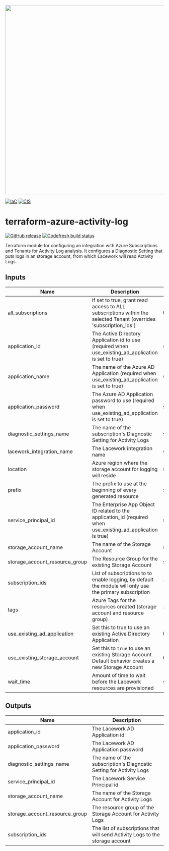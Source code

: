 <a href="https://lacework.com"><img src="https://techally-content.s3-us-west-1.amazonaws.com/public-content/lacework_logo_full.png" width="600"></a>

[![IaC](https://app.soluble.cloud/api/v1/public/badges/e9a5db5c-b0d2-4225-9c3e-dcd43cabaca8.svg)](https://app.soluble.cloud/repos/details/github.com/marcosgm/terraform-azure-activity-log)  [![CIS](https://app.soluble.cloud/api/v1/public/badges/ae188581-c36f-403d-8b87-7856f0d08187.svg)](https://app.soluble.cloud/repos/details/github.com/marcosgm/terraform-azure-activity-log)  

# terraform-azure-activity-log

[![GitHub release](https://img.shields.io/github/release/lacework/terraform-azure-activity-log.svg)](https://github.com/lacework/terraform-azure-activity-log/releases/)
[![Codefresh build status](https://g.codefresh.io/api/badges/pipeline/lacework/terraform-modules%2Ftest-compatibility?type=cf-1&key=eyJhbGciOiJIUzI1NiJ9.NWVmNTAxOGU4Y2FjOGQzYTkxYjg3ZDEx.RJ3DEzWmBXrJX7m38iExJ_ntGv4_Ip8VTa-an8gBwBo)](https://g.codefresh.io/pipelines/edit/new/builds?id=607e25e6728f5a6fba30431b&pipeline=test-compatibility&projects=terraform-modules&projectId=607db54b728f5a5f8930405d)

Terraform module for configuring an integration with Azure Subscriptions and Tenants for Activity Log analysis.
It configures a Diagnostic Setting that puts logs in an storage account, from which Lacework will read Activity Logs.

## Inputs


| Name                          | Description                                                                                                      | Type           | Default                     | Required |
| ----------------------------- | ---------------------------------------------------------------------------------------------------------------- | -------------- | --------------------------- | :------: |
| all_subscriptions             | If set to true, grant read access to ALL subscriptions within the selected Tenant (overrides 'subscription_ids') | `bool`         | `false`                     |    no    |
| application_id                | The Active Directory Application id to use (required when use_existing_ad_application is set to true)            | `string`       | `""`                        |    no    |
| application_name              | The name of the Azure AD Application (required when use_existing_ad_application is set to true)                  | `string`       | `"lacework_security_audit"` |    no    |
| application_password          | The Azure AD Application password to use (required when use_existing_ad_application is set to true)              | `string`       | `""`                        |    no    |
| diagnostic_settings_name      | The name of the subscription's Diagnostic Setting for Activity Logs                                              | `string`       | `"Lacework Activity Logs"`  |    no    |
| lacework_integration_name     | The Lacework integration name                                                                                    | `string`       | `"TF config"`               |    no    |
| location                      | Azure region where the storage account for logging will reside                                                   | `string`       | `"West US 2"`               |    no    |
| prefix                        | The prefix to use at the beginning of every generated resource                                                   | `string`       | `"lacework"`                |    no    |
| service_principal_id          | The Enterprise App Object ID related to the application_id (required when use_existing_ad_application is true)   | `string`       | `""`                        |    no    |
| storage_account_name          | The name of the Storage Account                                                                                  | `string`       | `""`                        |    no    |
| storage_account_resource_group| The Resource Group for the existing Storage Account                                                              | `string`       | `""`                        |    no    |
| subscription_ids              | List of subscriptions to to enable logging, by default the module will only use the primary subscription         | `list(string)` | `[]`                        |    no    |
| tags                          | Azure Tags for the resources created (storage account and resource group)                                        | `list(string)` | `[]`                        |    no    |
| use_existing_ad_application   | Set this to true to use an existing Active Directory Application                                                 | `bool`         | `false`                     |    no    |
| use_existing_storage_account  | Set this to `true` to use an existing Storage Account. Default behavior creates a new Storage Account            | `bool`         | `false`                     |    no    |
| wait_time                     | Amount of time to wait before the Lacework resources are provisioned                                             | `string`       | `"50s"`                     |    no    |


## Outputs

| Name                           | Description                                                                   |
| ------------------------------ | ----------------------------------------------------------------------------- |
| application_id                 | The Lacework AD Application id                                                |
| application_password           | The Lacework AD Application password                                          |
| diagnostic_settings_name       | The name of the subscription's Diagnostic Setting for Activity Logs           |
| service_principal_id           | The Lacework Service Principal id                                             |
| storage_account_name           | The name of the Storage Account for Activity Logs                             |
| storage_account_resource_group | The resource group of the Storage Account for Activity Logs                   |
| subscription_ids               | The list of subscriptions that will send Activity Logs to the storage account |
